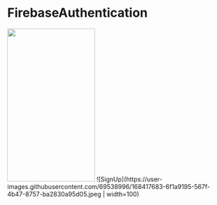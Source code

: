 # FirebaseAuthentication
<img src = "https://user-images.githubusercontent.com/69538996/168417683-6f1a9195-567f-4b47-8757-ba2830a95d05.jpeg" width="200" height="350">
![SignUp](https://user-images.githubusercontent.com/69538996/168417683-6f1a9195-567f-4b47-8757-ba2830a95d05.jpeg | width=100)

